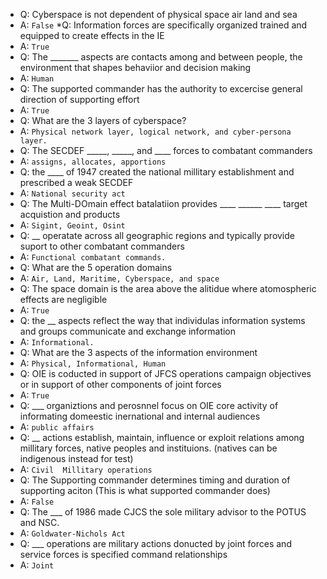 * Q: Cyberspace is not dependent of physical space air land and sea
* A: `False`
*Q: Information forces are specifically organized trained and equipped to create effects in the IE
* A: `True`
* Q: The _______ aspects are contacts among and between people, the environment that shapes behaviior and decision making
* A: `Human`
* Q: The supported commander has the authority to excercise general direction of supporting effort
* A: `True`
* Q: What are the 3 layers of cyberspace?
* A: `Physical network layer, logical network, and cyber-persona layer.`
* Q: The SECDEF _____, _____, and ____ forces to combatant commanders
* A: `assigns, allocates, apportions`
* Q: the ____ of 1947 created the national millitary establishment and prescribed a weak SECDEF
* A: `National security act`
* Q: The Multi-DOmain effect batalatiion provides ____ ______ ____ target acquistion and products
* A: `Sigint, Geoint, Osint`
* Q: __ operatate across all geographic regions and typically provide suport to other combatant commanders
* A: `Functional combatant commands.`
* Q: What are the 5 operation domains
* A: `Air, Land, Maritime, Cyberspace, and space`
* Q: The space domain is the area above the alitidue where atomospheric effects are negligible
* A: `True`
* Q: the __ aspects reflect the way that individulas information systems and groups communicate and exchange information
* A: `Informational.`
* Q: What are the 3 aspects of the information environment
* A: `Physical, Informational, Human`
* Q: OIE is coducted in support of JFCS operations campaign objectives or in support of other components of joint forces
* A: `True`
* Q: ___ organiztions and perosnnel focus on OIE core activity of informating domeestic inernational and internal audiences
* A: `public affairs`
* Q: __ actions establish, maintain, influence or exploit relations among millitary forces, native peoples and instituions. (natives can be indigenous instead for test)
* A: `Civil  Millitary operations`
* Q: The Supporting commander determines timing and duration of supporting aciton (This is what supported commander does)
* A: `False`
* Q: The ___ of 1986 made CJCS the sole military advisor to the POTUS and NSC.
* A: `Goldwater-Nichols Act`
* Q: ___ operations are military actions donucted by joint forces and service forces is specified command relationships
* A: `Joint`
